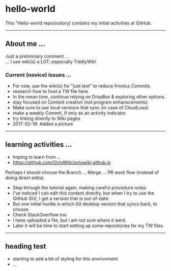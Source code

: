# hello-world
This "Hello-world repo(ository) contains my initial activities at GitHub.

<hr>
<h2> About me ...</h2>

Just a preliminary comment ... <br>
... I use wiki(s) a LOT; especially TiddlyWik!

<h3> Current (novice) issues ... </h3>

* For now, use the wiki(s) for "just text" to reduce frivolus Commits.
* research how to host a TW file here.
* In the mean time, continue relying on DropBox & exploring other options.
* stay focused on Content creation (not program enhanxcements)
* Make sure to use local versions that sync (in case of CloudLoss)
* make a weekly Commit, if only as an activity indicator.
* try linking directly to Wiki pages
* 2017-02-19: Added a picture

<hr>
<h2> learning activities ... </h2>

* hoping to learn from ...
* https://github.com/OctoWiki/octowiki.github.io

Perhaps I should choose the Branch ... Merge ... PR work flow (instead of doing direct edits).

* Step through the tutorial again, making careful procedure notes
* I've noticed I can edit this content directly, but when I try to use the GitHub GUI, I get a version that is out-of-date.
* But one initial hurdle is which Git desktop version that syncs back, to choose.
* Check StackOverflow too
* I have uploaded a file, but I am not sure where it went.
* Later it will be time to start setting up some repositories for my TW files.

<hr>
<h2> heading test </h2>

* starting to add a bit of styling for this environment
* ...
